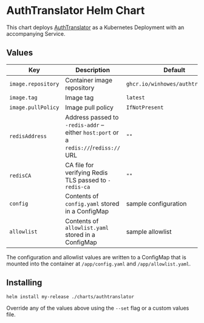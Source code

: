 # AuthTranslator Helm Chart

This chart deploys [AuthTranslator](https://github.com/winhowes/AuthTranslator) as a Kubernetes Deployment with an accompanying Service.

## Values

| Key | Description | Default |
|-----|-------------|---------|
| `image.repository` | Container image repository | `ghcr.io/winhowes/authtranslator` |
| `image.tag` | Image tag | `latest` |
| `image.pullPolicy` | Image pull policy | `IfNotPresent` |
| `redisAddress` | Address passed to `-redis-addr` – either `host:port` or a `redis://`/`rediss://` URL | `""` |
| `redisCA` | CA file for verifying Redis TLS passed to `-redis-ca` | `""` |
| `config` | Contents of `config.yaml` stored in a ConfigMap | sample configuration |
| `allowlist` | Contents of `allowlist.yaml` stored in a ConfigMap | sample allowlist |

The configuration and allowlist values are written to a ConfigMap that is mounted into the container at `/app/config.yaml` and `/app/allowlist.yaml`.

## Installing

```bash
helm install my-release ./charts/authtranslator
```

Override any of the values above using the `--set` flag or a custom values file.
